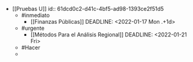 - [[Pruebas U]]
  id:: 61dcd0c2-d41c-4bf5-ad98-1393ce2f51d5
	- #inmediato
		- [[Finanzas Públicas]]
		  DEADLINE: <2022-01-17 Mon .+1d>
	- #urgente
		- [[Métodos Para el Análisis Regional]]
		  DEADLINE: <2022-01-21 Fri>
	- #Hacer
	-